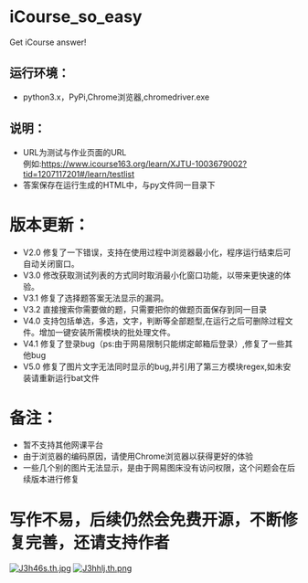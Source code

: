 # iCourse_so_easy
Get iCourse answer!

## 运行环境：
+ python3.x，PyPi,Chrome浏览器,chromedriver.exe<br>
## 说明：<br>
+ URL为测试与作业页面的URL     
 例如:https://www.icourse163.org/learn/XJTU-1003679002?tid=1207117201#/learn/testlist<br>
+ 答案保存在运行生成的HTML中，与py文件同一目录下

# 版本更新：
+ V2.0 修复了一下错误，支持在使用过程中浏览器最小化，程序运行结束后可自动关闭窗口。
+ V3.0 修改获取测试列表的方式同时取消最小化窗口功能，以带来更快速的体验。
+ V3.1 修复了选择题答案无法显示的漏洞。
+ V3.2 直接搜索你需要做的题，只需要把你的做题页面保存到同一目录
+ V4.0 支持包括单选，多选，文字，判断等全部题型,在运行之后可删除过程文件。增加一键安装所需模块的批处理文件。
+ V4.1 修复了登录bug（ps:由于网易限制只能绑定邮箱后登录）,修复了一些其他bug
+ V5.0 修复了图片文字无法同时显示的bug,并引用了第三方模块regex,如未安装请重新运行bat文件
# 备注：
+ 暂不支持其他网课平台
+ 由于浏览器的编码原因，请使用Chrome浏览器以获得更好的体验
+ 一些几个别的图片无法显示，是由于网易图床没有访问权限，这个问题会在后续版本进行修复
# 写作不易，后续仍然会免费开源，不断修复完善，还请支持作者
[![J3h46s.th.jpg](https://s1.ax1x.com/2020/04/21/J3h46s.th.jpg)](https://imgchr.com/i/J3h46s) [![J3hhlj.th.png](https://s1.ax1x.com/2020/04/21/J3hhlj.th.png)](https://imgchr.com/i/J3hhlj)
